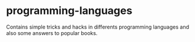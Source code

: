 # programming-languages
Contains simple tricks and hacks in differents programming languages and also some answers to popular books.
